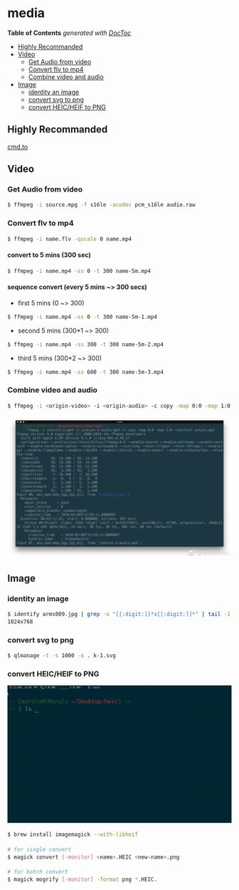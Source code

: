 # media

**Table of Contents** _generated with_ [_DocToc_](https://github.com/thlorenz/doctoc)

* [Highly Recommanded](media.md#highly-recommanded)
* [Video](media.md#video)
  * [Get Audio from video](media.md#get-audio-from-video)
  * [Convert flv to mp4](media.md#convert-flv-to-mp4)
  * [Combine video and audio](media.md#combine-video-and-audio)
* [Image](media.md#image)
  * [identity an image](media.md#identity-an-image)
  * [convert svg to png](media.md#convert-svg-to-png)
  * [convert HEIC/HEIF to PNG](media.md#convert-heicheif-to-png)

## Highly Recommanded

[cmd.to](https://cmd.to/fm)

## Video

### Get Audio from video

```bash
$ ffmpeg -i source.mpg -f s16le -acodec pcm_s16le audio.raw
```

### Convert flv to mp4

```bash
$ ffmpeg -i name.flv -qscale 0 name.mp4
```

#### convert to 5 mins \(300 sec\)

```bash
$ ffmpeg -i name.mp4 -ss 0 -t 300 name-5m.mp4
```

#### sequence convert \(every 5 mins ~&gt; 300 secs\)

* first 5 mins \(0 ~&gt; 300\)

```bash
$ ffmpeg -i name.mp4 -ss 0 -t 300 name-5m-1.mp4
```

* second 5 mins \(300\*1 ~&gt; 300\)

```bash
$ ffmpeg -i name.mp4 -ss 300 -t 300 name-5m-2.mp4
```

* third 5 mins \(300\*2 ~&gt; 300\)

```bash
$ ffmpeg -i name.mp4 -ss 600 -t 300 name-5m-3.mp4
```

### Combine video and audio

```bash
$ ffmpeg -i <origin-video> -i <origin-audio> -c copy -map 0:0 -map 1:0 -shortest <new-video>
```

![combine](../.gitbook/assets/ffmpeg-combine%20%282%29.jpg)

## Image

### identity an image

```bash
$ identify arms009.jpg | grep -o "[[:digit:]]*x[[:digit:]]*" | tail -1
1024x768
```

### convert svg to png

```bash
$ qlmanage -t -s 1000 -o . k-1.svg
```

### convert HEIC/HEIF to PNG

![magick](../.gitbook/assets/heic-1%20%282%29.gif)

```bash
$ brew install imagemagick --with-libheif

# for single convert
$ magick convert [-monitor] <name>.HEIC <new-name>.png

# for batch convert
$ magick mogrify [-monitor] -format png *.HEIC.
```

